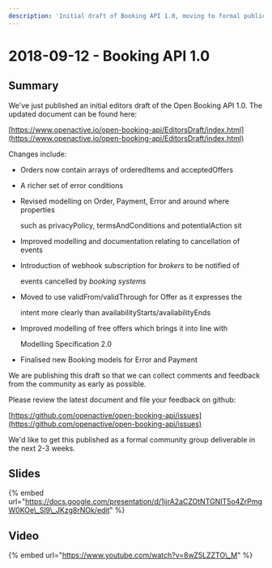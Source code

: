 ```yaml
---
description: 'Initial draft of Booking API 1.0, moving to formal publication'
---
```


# 2018-09-12 - Booking API 1.0

## Summary

We've just published an initial editors draft of the Open Booking API 1.0. The updated document can be found here:

[https://www.openactive.io/open-booking-api/EditorsDraft/index.html](https://www.openactive.io/open-booking-api/EditorsDraft/index.html)

Changes include:

* Orders now contain arrays of orderedItems and acceptedOffers
* A richer set of error conditions
* Revised modelling on Order, Payment, Error and around where properties

  such as privacyPolicy, termsAndConditions and potentialAction sit

* Improved modelling and documentation relating to cancellation of events
* Introduction of webhook subscription for _brokers_ to be notified of

  events cancelled by _booking systems_

* Moved to use validFrom/validThrough for Offer as it expresses the

  intent more clearly than availabilityStarts/availabilityEnds

* Improved modelling of free offers which brings it into line with

  Modelling Specification 2.0

* Finalised new Booking models for Error and Payment

We are publishing this draft so that we can collect comments and feedback from the community as early as possible.

Please review the latest document and file your feedback on github:

[https://github.com/openactive/open-booking-api/issues](https://github.com/openactive/open-booking-api/issues)

We'd like to get this published as a formal community group deliverable in the next 2-3 weeks.

## Slides

{% embed url="https://docs.google.com/presentation/d/1ijrA2aCZOtNTGNIT5o4ZrPmgW0KOe\_Sl9\_JKzg8rNOk/edit" %}

## Video

{% embed url="https://www.youtube.com/watch?v=8wZ5LZZTO\_M" %}

